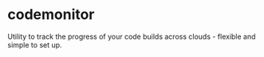 # codemonitor
Utility to track the progress of your code builds across clouds - flexible and simple to set up. 
